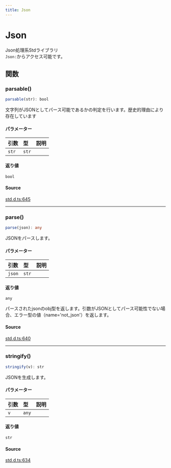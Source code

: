 ```yaml
---
title: Json
---
```


# Json

Json処理系Stdライブラリ\
`Json:`からアクセス可能です。

## 関数

### parsable()

```ts
parsable(str): bool
```

文字列がJSONとしてパース可能であるかの判定を行います。歴史的理由により存在しています

#### パラメーター

| 引数 | 型 | 説明 |
| :------ | :------ | :------ |
| `str` | `str` |  |

#### 返り値

`bool`

#### Source

[std.d.ts:645](https://github.com/slofp/aitslib/blob/a951a81256505be593b745decf74b16c08c3727f/src/std.d.ts#L645)

***

### parse()

```ts
parse(json): any
```

JSONをパースします。

#### パラメーター

| 引数 | 型 | 説明 |
| :------ | :------ | :------ |
| `json` | `str` |  |

#### 返り値

`any`

パースされたjsonのobj型を返します。引数がJSONとしてパース可能性でない場合、エラー型の値（name='not_json'）を返します。

#### Source

[std.d.ts:640](https://github.com/slofp/aitslib/blob/a951a81256505be593b745decf74b16c08c3727f/src/std.d.ts#L640)

***

### stringify()

```ts
stringify(v): str
```

JSONを生成します。

#### パラメーター

| 引数 | 型 | 説明 |
| :------ | :------ | :------ |
| `v` | `any` |  |

#### 返り値

`str`

#### Source

[std.d.ts:634](https://github.com/slofp/aitslib/blob/a951a81256505be593b745decf74b16c08c3727f/src/std.d.ts#L634)
